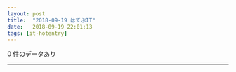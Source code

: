 ```yaml
---
layout: post
title:  "2018-09-19 はてぶIT"
date:   2018-09-19 22:01:13
tags: [it-hotentry]
---
```

0 件のデータあり

<hr>
